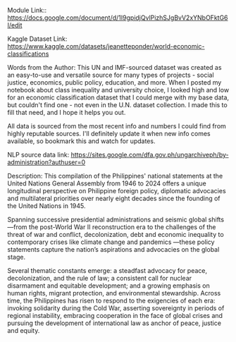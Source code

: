 Module Link::
https://docs.google.com/document/d/1I9gpidjQvlPizhSJgBvV2xYNbOFktG6I/edit

Kaggle Dataset Link:
https://www.kaggle.com/datasets/jeanetteponder/world-economic-classifications


Words from the Author:
This UN and IMF-sourced dataset was created as an easy-to-use and versatile source for many types of projects - social justice, 
economics, public policy, education, and more. When I posted my notebook about 
class inequality and university choice, I looked high and low for an economic classification 
dataset that I could merge with my base data, but couldn't find one - not even in the U.N. 
dataset collection. I made this to fill that need, and I hope it helps you out.

All data is sourced from the most recent info and numbers I could find from highly 
reputable sources. I'll definitely update it when new info comes available, 
so bookmark this and watch for updates.

NLP source data link:
https://sites.google.com/dfa.gov.ph/ungarchiveph/by-administration?authuser=0

Description:
This compilation of the Philippines' national statements at the United Nations General Assembly 
from 1946 to 2024 offers a unique longitudinal perspective on Philippine foreign policy, diplomatic advocacies and 
multilateral priorities over nearly eight decades since the founding of the United Nations in 1945.

Spanning successive presidential administrations and seismic global shifts—from the post-World War II 
reconstruction era to the challenges of the threat of war and conflict, decolonization, debt and economic inequality
to contemporary crises like climate change and pandemics —these policy statements capture the nation’s aspirations 
and advocacies on the global stage. 

Several thematic constants emerge: a steadfast advocacy for peace, decolonization, 
and the rule of law; a consistent call for nuclear disarmament and equitable development; and a 
growing emphasis on human rights, migrant protection, and environmental stewardship. Across time, 
the Philippines has risen to respond to the exigencies of each era: invoking solidarity during the Cold War, 
asserting sovereignty in periods of regional instability, embracing cooperation in the face of global crises and 
pursuing the development of international law as anchor of peace, justice and equity.


